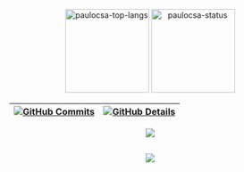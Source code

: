 <div align="center">
   <img
      alt="paulocsa-top-langs"
      src="https://github-readme-stats.vercel.app/api/top-langs/?username=paulocsa&show_icons=true&theme=github_dark&layout=compact&langs_count=10"
      height="150em">
   <img
      alt="paulocsa-status"
      src="https://github-readme-stats.vercel.app/api?username=paulocsa&show_icons=true&theme=github_dark&count_private=true&include_all_commits"
      height="150em">
</div>

  
 | [![GitHub Commits](http://github-profile-summary-cards.vercel.app/api/cards/productive-time?username=paulocsa&theme=dracula&utcOffset=-3)](https://github.com/vn7n24fzkq/github-profile-summary-cards) | [![GitHub Details](http://github-profile-summary-cards.vercel.app/api/cards/profile-details?username=paulocsa&theme=dracula)](https://github.com/vn7n24fzkq/github-profile-summary-cards) |  
 | ----------- | ----------- |


 
  <div align="center" >
<a href="https://skillicons.dev"   >
  <img src="https://skillicons.dev/icons?i=git,vscode,javascript,css,html,react,nodejs,express,figma,github,bootstrap,php,mysql,c++" />
</a>
  <br />

  </div>

 
##
   <div align="center" >
     <img src="https://github-profile-trophy.vercel.app/?username=paulocsa&row=1&column=6&theme=dracula&margin-w=15&margin-h=15"/>
  </div>
  
 






 
  
  

  



